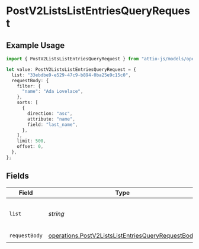 # PostV2ListsListEntriesQueryRequest

## Example Usage

```typescript
import { PostV2ListsListEntriesQueryRequest } from "attio-js/models/operations";

let value: PostV2ListsListEntriesQueryRequest = {
  list: "33ebdbe9-e529-47c9-b894-0ba25e9c15c0",
  requestBody: {
    filter: {
      "name": "Ada Lovelace",
    },
    sorts: [
      {
        direction: "asc",
        attribute: "name",
        field: "last_name",
      },
    ],
    limit: 500,
    offset: 0,
  },
};
```

## Fields

| Field                                                                                                                  | Type                                                                                                                   | Required                                                                                                               | Description                                                                                                            | Example                                                                                                                |
| ---------------------------------------------------------------------------------------------------------------------- | ---------------------------------------------------------------------------------------------------------------------- | ---------------------------------------------------------------------------------------------------------------------- | ---------------------------------------------------------------------------------------------------------------------- | ---------------------------------------------------------------------------------------------------------------------- |
| `list`                                                                                                                 | *string*                                                                                                               | :heavy_check_mark:                                                                                                     | N/A                                                                                                                    | 33ebdbe9-e529-47c9-b894-0ba25e9c15c0                                                                                   |
| `requestBody`                                                                                                          | [operations.PostV2ListsListEntriesQueryRequestBody](../../models/operations/postv2listslistentriesqueryrequestbody.md) | :heavy_check_mark:                                                                                                     | N/A                                                                                                                    |                                                                                                                        |